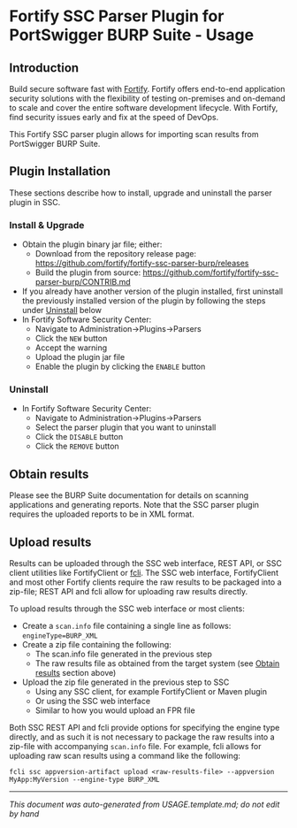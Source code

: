 
<!-- START-INCLUDE:repo-usage.md -->


<!-- START-INCLUDE:usage/h1.standard-parser-usage.md -->

<x-tag-head>
<x-tag-meta http-equiv="X-UA-Compatible" content="IE=edge"/>

<x-tag-script language="JavaScript"><!--
<X-INCLUDE url="https://cdn.jsdelivr.net/gh/highlightjs/cdn-release@10.0.0/build/highlight.min.js"/>
--></x-tag-script>

<x-tag-script language="JavaScript"><!--
<X-INCLUDE url="https://ajax.googleapis.com/ajax/libs/jquery/3.4.1/jquery.min.js" />
--></x-tag-script>

<x-tag-script language="JavaScript"><!--
<X-INCLUDE url="${gradleHelpersLocation}/spa_readme.js" />
--></x-tag-script>

<x-tag-style><!--
<X-INCLUDE url="https://cdn.jsdelivr.net/gh/highlightjs/cdn-release@10.0.0/build/styles/github.min.css" />
--></x-tag-style>

<x-tag-style><!--
<X-INCLUDE url="${gradleHelpersLocation}/spa_readme.css" />
--></x-tag-style>
</x-tag-head>

# Fortify SSC Parser Plugin for PortSwigger BURP Suite - Usage

## Introduction


<!-- START-INCLUDE:p.marketing-intro.md -->

Build secure software fast with [Fortify](https://www.microfocus.com/en-us/solutions/application-security). Fortify offers end-to-end application security solutions with the flexibility of testing on-premises and on-demand to scale and cover the entire software development lifecycle.  With Fortify, find security issues early and fix at the speed of DevOps. 

<!-- END-INCLUDE:p.marketing-intro.md -->



<!-- START-INCLUDE:repo-intro.md -->

This Fortify SSC parser plugin allows for importing scan results from PortSwigger BURP Suite.

<!-- END-INCLUDE:repo-intro.md -->


## Plugin Installation

These sections describe how to install, upgrade and uninstall the parser plugin in SSC.

### Install & Upgrade

* Obtain the plugin binary jar file; either:
     * Download from the repository release page: https://github.com/fortify/fortify-ssc-parser-burp/releases
     * Build the plugin from source: https://github.com/fortify/fortify-ssc-parser-burp/CONTRIB.md
* If you already have another version of the plugin installed, first uninstall the previously  installed version of the plugin by following the steps under [Uninstall](#uninstall) below
* In Fortify Software Security Center:
	* Navigate to Administration->Plugins->Parsers
	* Click the `NEW` button
	* Accept the warning
	* Upload the plugin jar file
	* Enable the plugin by clicking the `ENABLE` button
  
### Uninstall

* In Fortify Software Security Center:
     * Navigate to Administration->Plugins->Parsers
     * Select the parser plugin that you want to uninstall
     * Click the `DISABLE` button
     * Click the `REMOVE` button 

## Obtain results


<!-- START-INCLUDE:parser-obtain-results.md -->

Please see the BURP Suite documentation for details on scanning applications and generating reports. Note that the SSC parser plugin requires the uploaded reports to be in XML format.

<!-- END-INCLUDE:parser-obtain-results.md -->


## Upload results

Results can be uploaded through the SSC web interface, REST API, or SSC client utilities like FortifyClient or [fcli](https://github.com/fortify-ps/fcli). The SSC web interface, FortifyClient and most other Fortify clients require the raw results to be packaged into a zip-file; REST API and fcli allow for uploading raw results directly.

To upload results through the SSC web interface or most clients:

* Create a `scan.info` file containing a single line as follows:   
     `engineType=BURP_XML`
* Create a zip file containing the following:
	* The scan.info file generated in the previous step
	* The raw results file as obtained from the target system (see [Obtain results](#obtain-results) section above)
* Upload the zip file generated in the previous step to SSC
	* Using any SSC client, for example FortifyClient or Maven plugin
	* Or using the SSC web interface
	* Similar to how you would upload an FPR file
	
Both SSC REST API and fcli provide options for specifying the engine type directly, and as such it is not necessary to package the raw results into a zip-file with accompanying `scan.info` file. For example, fcli allows for uploading raw scan results using a command like the following:

`fcli ssc appversion-artifact upload <raw-results-file> --appversion MyApp:MyVersion --engine-type BURP_XML`

<!-- END-INCLUDE:usage/h1.standard-parser-usage.md -->


<!-- END-INCLUDE:repo-usage.md -->


---

*This document was auto-generated from USAGE.template.md; do not edit by hand*

